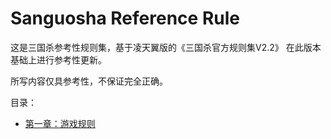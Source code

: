 ﻿# Sanguosha Reference Rule

这是三国杀参考性规则集，基于凌天翼版的《三国杀官方规则集V2.2》
在此版本基础上进行参考性更新。

所写内容仅具参考性，不保证完全正确。

目录：

* [第一章：游戏规则](https://github.com/guiling0/sgsrule/blob/master/Chapter1/Section0.md#第一章游戏规则)
